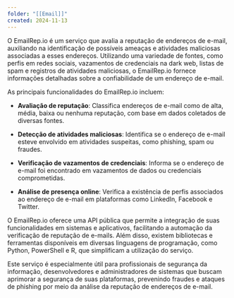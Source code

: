 ```yaml
---
folder: "[[Email]]"
created: 2024-11-13
---
```


O EmailRep.io é um serviço que avalia a reputação de endereços de e-mail, auxiliando na identificação de possíveis ameaças e atividades maliciosas associadas a esses endereços. Utilizando uma variedade de fontes, como perfis em redes sociais, vazamentos de credenciais na dark web, listas de spam e registros de atividades maliciosas, o EmailRep.io fornece informações detalhadas sobre a confiabilidade de um endereço de e-mail. 

As principais funcionalidades do EmailRep.io incluem:

- **Avaliação de reputação**: Classifica endereços de e-mail como de alta, média, baixa ou nenhuma reputação, com base em dados coletados de diversas fontes.

- **Detecção de atividades maliciosas**: Identifica se o endereço de e-mail esteve envolvido em atividades suspeitas, como phishing, spam ou fraudes.

- **Verificação de vazamentos de credenciais**: Informa se o endereço de e-mail foi encontrado em vazamentos de dados ou credenciais comprometidas.

- **Análise de presença online**: Verifica a existência de perfis associados ao endereço de e-mail em plataformas como LinkedIn, Facebook e Twitter.

O EmailRep.io oferece uma API pública que permite a integração de suas funcionalidades em sistemas e aplicativos, facilitando a automação da verificação de reputação de e-mails. Além disso, existem bibliotecas e ferramentas disponíveis em diversas linguagens de programação, como Python, PowerShell e R, que simplificam a utilização do serviço. 

Este serviço é especialmente útil para profissionais de segurança da informação, desenvolvedores e administradores de sistemas que buscam aprimorar a segurança de suas plataformas, prevenindo fraudes e ataques de phishing por meio da análise da reputação de endereços de e-mail. 